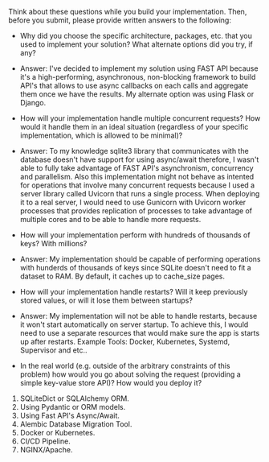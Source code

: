 Think about these questions while you build your implementation. Then, before you
submit, please provide written answers to the following:

  * Why did you choose the specific architecture, packages, etc. that you used to
  implement your solution? What alternate options did you try, if any?

  * Answer: I've decided to implement my solution using FAST API because it's a high-performing, 
  asynchronous, non-blocking framework to build API's that allows to use async callbacks on each calls
  and aggregate them once we have the results. My alternate option was using Flask or Django.

  * How will your implementation handle multiple concurrent requests? How would it 
  handle them in an ideal situation (regardless of your specific implementation, 
  which is allowed to be minimal)?

  * Answer: To my knowledge sqlite3 library that communicates with the database doesn't have support for using 
  async/await therefore, I wasn't able to fully take advantage of FAST API's asynchronism, concurrency 
  and parallelism. Also this implementation might not behave as intented for operations that involve 
  many concurrent requests because I used a server library called Uvicorn that runs a single process.
  When deploying it to a real server, I would need to use Gunicorn with Uvicorn worker processes that 
  provides replication of processes to take advantage of multiple cores and to be able to handle more requests.

  * How will your implementation perform with hundreds of thousands of keys? 
  With millions?

  * Answer: My implementation should be capable of performing operations with hunderds of thousands of keys since SQLite doesn't 
  need to fit a dataset to RAM. By default, it caches up to cache_size pages.

  * How will your implementation handle restarts? Will it keep previously stored values,
  or will it lose them between startups?

  * Answer: My implementation will not be able to handle restarts, because it won't start automatically on server startup. 
  To achieve this, I would need to use a separate resources that would make sure the app is starts up after restarts.
  Example Tools:  Docker, Kubernetes, Systemd, Supervisor and etc..

  * In the real world (e.g. outside of the arbitrary constraints of this problem) how
  would you go about solving the request (providing a simple key-value store API)?
  How would you deploy it?

1) SQLiteDict or SQLAlchemy ORM.
2) Using Pydantic or ORM models.
3) Using Fast API's Async/Await.
4) Alembic Database Migration Tool.
5) Docker or Kubernetes.
6) CI/CD Pipeline.
7) NGINX/Apache.